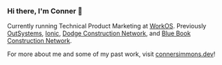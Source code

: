 ### Hi there, I'm Conner 👋

<!--
**connersimmons/connersimmons** is a ✨ _special_ ✨ repository because its `README.md` (this file) appears on your GitHub profile.

Here are some ideas to get you started:

- 🔭 I’m currently working on ...
- 🌱 I’m currently learning ...
- 👯 I’m looking to collaborate on ...
- 🤔 I’m looking for help with ...
- 💬 Ask me about ...
- 📫 How to reach me: ...
- 😄 Pronouns: ...
- ⚡ Fun fact: ...
-->

Currently running Technical Product Marketing at [WorkOS](https://workos.com/). Previously [OutSystems](https://www.outsystems.com/), [Ionic](https://ionic.io/), [Dodge Construction Network](https://www.construction.com/), and [Blue Book Construction Network](https://www.thebluebook.com/).

For more about me and some of my past work, visit [connersimmons.dev](https://connersimmons.dev)!
